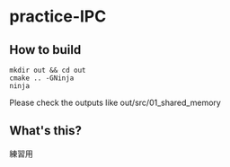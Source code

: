 # practice-IPC

## How to build

```
mkdir out && cd out
cmake .. -GNinja
ninja
```

Please check the outputs like out/src/01_shared_memory

## What's this?

練習用
